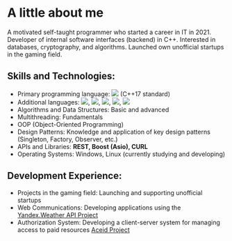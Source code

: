 # A little about me
A motivated self-taught programmer who started a career in IT in 2021. Developer of internal software interfaces (backend) in C++. Interested in databases, cryptography, and algorithms. Launched own unofficial startups in the gaming field.

## Skills and Technologies:

- Primary programming language: <img src="https://img.shields.io/badge/C++-blue?style=for-the-badge&logo=cplusplus&logoColor=white"/>  (C++17 standard)
- Additional languages: <img src="https://img.shields.io/badge/Python-blue"/>, <img src="https://img.shields.io/badge/Java-orange"/>, <img src="https://img.shields.io/badge/PHP-red"/>, <img src="https://img.shields.io/badge/LUA-rose"/>, <img src="https://img.shields.io/badge/Assembler-390E0E"/>
- Algorithms and Data Structures: Basic and advanced
- Multithreading: Fundamentals
- OOP (Object-Oriented Programming)
- Design Patterns: Knowledge and application of key design patterns (Singleton, Factory, Observer, etc.)
- APIs and Libraries: **REST, Boost (Asio), CURL**
- Operating Systems: Windows, Linux (currently studying and developing)

## Development Experience:

- Projects in the gaming field: Launching and supporting unofficial startups
- Web Communications: Developing applications using the <a href="https://github.com/soamane/Yandex-API">Yandex.Weather API Project</a>
- Authorization System: Developing a client-server system for managing access to paid resources <a href="https://github.com/soamane/Aceid">Aceid Project</a>
